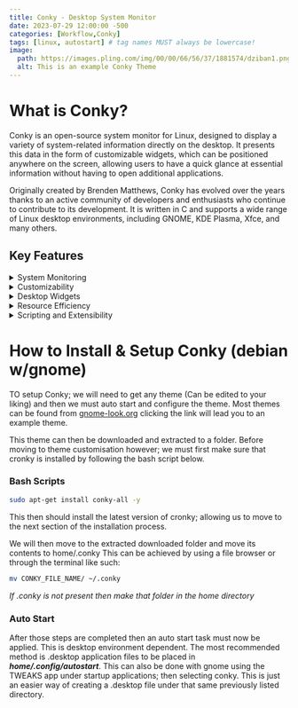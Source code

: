 ```yaml
---
title: Conky - Desktop System Monitor
date: 2023-07-29 12:00:00 -500
categories: [Workflow,Conky]
tags: [linux, autostart] # tag names MUST always be lowercase! 
image:
  path: https://images.pling.com/img/00/00/66/56/37/1881574/dziban1.png
  alt: This is an example Conky Theme
---
```

# What is Conky?
Conky is an open-source system monitor for Linux, designed to display a variety of system-related information directly on the desktop. It presents this data in the form of customizable widgets, which can be positioned anywhere on the screen, allowing users to have a quick glance at essential information without having to open additional applications.

Originally created by Brenden Matthews, Conky has evolved over the years thanks to an active community of developers and enthusiasts who continue to contribute to its development. It is written in C and supports a wide range of Linux desktop environments, including GNOME, KDE Plasma, Xfce, and many others.

## Key Features
<details>
<summary>System Monitoring</summary>
Conky can display real-time information about your system's CPU usage, memory consumption, disk space, network activity, and other crucial metrics. It allows users to keep an eye on system performance and resource usage, which can be beneficial for both casual users and power users who need to monitor resource-intensive tasks.
</details>

<details>
<summary>Customizability</summary>
One of Conky's most significant advantages is its customizability. Users can create their own Conky configurations or choose from a vast collection of community-contributed themes and scripts. These configurations can be adjusted to suit individual preferences, enabling users to display specific information, change colors, fonts, and widget placements.
</details>

<details>
<summary>Desktop Widgets</summary>
Conky is not limited to system monitoring alone. Users have leveraged its potential to create desktop widgets displaying various data, such as weather forecasts, calendar events, news headlines, and more. It effectively combines utility and convenience into a single package.
</details>

<details>
<summary>Resource Efficiency</summary>
Conky is incredibly lightweight and does not consume significant system resources. Even when running multiple Conky instances, its impact on system performance remains minimal, making it suitable for older or resource-limited systems.
</details>

<details>
<summary>Scripting and Extensibility</summary>
Users can extend Conky's capabilities by incorporating scripts and external programs into their configurations. This flexibility allows for integration with third-party applications, APIs, and online services, further enhancing its functionality.
</details>


# How to Install & Setup Conky (debian w/gnome)
TO setup Conky; we will need to get any theme (Can be edited to your liking) and then we must auto start and configure the theme. 
Most themes can be found from [gnome-look.org](https://www.gnome-look.org/p/1881574)
clicking the link will lead you to an example theme.

This theme can then be downloaded and extracted to a folder. Before moving to theme customisation however; we must first make sure that cronky is installed by following the bash script below.
### Bash Scripts
```bash
sudo apt-get install conky-all -y
```
This then should install the latest version of cronky; allowing us to move to the next section of the installation process.

We will then move to the extracted downloaded folder and move its contents to home/.conky
This can be achieved by using a file browser or through the terminal like such:
```bash
mv CONKY_FILE_NAME/ ~/.conky
```
*If .conky is not present then make that folder in the home directory*
### Auto Start
After those steps are completed then an auto start task must now be applied. This is desktop environment dependent. The most recommended method is .desktop application files to be placed in ***home/.config/autostart***. This can also be done with gnome using the TWEAKS app under startup applications; then selecting conky. This is just an easier way of creating a .desktop file under that same previously listed directory.


